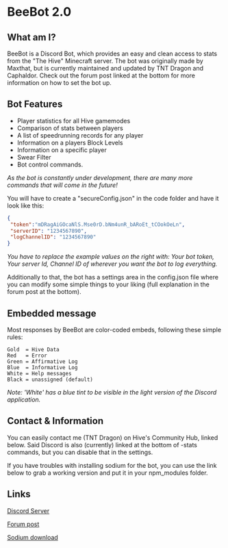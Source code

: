 # BeeBot 2.0 #

## What am I? ##

BeeBot is a Discord Bot, which provides an easy and clean access to stats from the "The Hive" Minecraft server. The bot was originally made by Maxthat, but is currently maintained and updated by TNT Dragon and Caphaldor. Check out the forum post linked at the bottom for more information on how to set the bot up.

## Bot Features ##

* Player statistics for all Hive gamemodes
* Comparison of stats between players
* A list of speedrunning records for any player
* Information on a players Block Levels
* Information on a specific player
* Swear Filter
* Bot control commands.

*As the bot is constantly under development, there are many more commands that will come in the future!*

You will have to create a "secureConfig.json" in the code folder and have it look like this:

```JSON
{
 "token":"mDRagAiGOcaNlS.Mse0rD.bNm4unR_bARoEt_tCOokOeLn",
 "serverID": "1234567890",
 "logChannelID": "1234567890"
}
```

*You have to replace the example values on the right with: Your bot token, Your server Id, Channel ID of wherever you want the bot to log everything.*

Additionally to that, the bot has a settings area in the config.json file where you can modify some simple things to your liking (full explanation in the forum post at the bottom).

## Embedded message ##

Most responses by BeeBot are color-coded embeds, following these simple rules:

```
Gold  = Hive Data
Red   = Error
Green = Affirmative Log
Blue  = Informative Log
White = Help messages
Black = unassigned (default)
```

*Note: 'White' has a blue tint to be visible in the light version of the Discord application.*

## Contact & Information ##

You can easily contact me (TNT Dragon) on Hive's Community Hub, linked below. Said Discord is also (currently) linked at the bottom of -stats commands, but you can disable that in the settings.

If you have troubles with installing sodium for the bot, you can use the link below to grab a working version and put it in your npm_modules folder.

## Links ##

[Discord Server](https://discord.gg/q4mAbPK)

[Forum post](https://forum.hivemc.com/threads/beebot-2-0-discord-bot-for-hive-players.299018/)

[Sodium download](https://drive.google.com/file/d/1E-AjE6b9mTCE8OwOqy5gUrilsOY2BuN7/view)